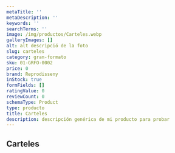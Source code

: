 ```yaml
---
metaTitle: ''
metaDescription: ''
keywords: ''
searchTerms: ''
image: /img/productos/Carteles.webp
galleryImages: []
alt: alt descripció de la foto
slug: carteles
category: gran-formato
sku: 01-GRFO-0002
price: 0
brand: Reprodisseny
inStock: true
formFields: []
ratingValue: 0
reviewCount: 0
schemaType: Product
type: producto
title: Carteles
description: descripción genérica de mi producto para probar
---
```

## Carteles
